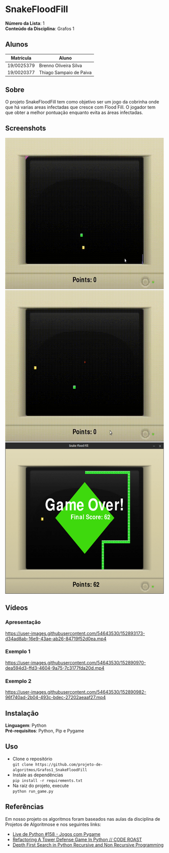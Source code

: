 # SnakeFloodFill

**Número da Lista**: 1<br>
**Conteúdo da Disciplina**: Grafos 1<br>

## Alunos
|Matrícula | Aluno |
| -- | -- |
| 19/0025379  |  Brenno Oliveira Silva |
| 19/0020377  |  Thiago Sampaio de Paiva |

## Sobre 
O projeto SnakeFloodFill tem como objetivo ser um jogo da cobrinha onde que há varias areas infectadas que cresce com Flood Fill. O jogador tem que obter a melhor pontuação enquanto evita as áreas infectadas.

## Screenshots
<img src="images/snakeFloodFill.gif" width="640" height="480" />

<img src="images/snakeFloodFillLargura.gif" width="640" height="480" />

<img src="images/gameOverScreen.png" width="640" height="480" />

## Vídeos

### Apresentação
https://user-images.githubusercontent.com/54643530/152893173-d34ad8ab-16e9-43ae-ab26-84719f52d0ea.mp4

### Exemplo 1
https://user-images.githubusercontent.com/54643530/152890970-dea594d3-ffd3-4604-9a75-7c3177fda20d.mp4

### Exemplo 2
https://user-images.githubusercontent.com/54643530/152890982-96f740ad-2b04-493c-bdec-27202aeaaf27.mp4

## Instalação 
**Linguagem**: Python<br>
**Pré-requisitos**: Python, Pip e Pygame<br>

## Uso 
- Clone o repositório<br>
`git clone https://github.com/projeto-de-algoritmos/Grafos1_SnakeFloodFill`
- Instale as dependências<br>
`pip install -r requirements.txt`<br>
- Na raiz do projeto, execute<br>
`python run_game.py`

## Referências
Em nosso projeto os algoritmos foram baseados nas aulas da disciplina de Projetos de Algoritmose e nos seguintes links:
- [Live de Python #158 - Jogos com Pygame](https://www.youtube.com/watch?v=t5uxBACjp8Y)
- [Refactoring A Tower Defense Game In Python // CODE ROAST](https://www.youtube.com/watch?v=8eWYxNpMjSU)
- [Depth First Search in Python Recursive and Non Recursive Programming](https://www.koderdojo.com/blog/depth-first-search-in-python-recursive-and-non-recursive-programming)

